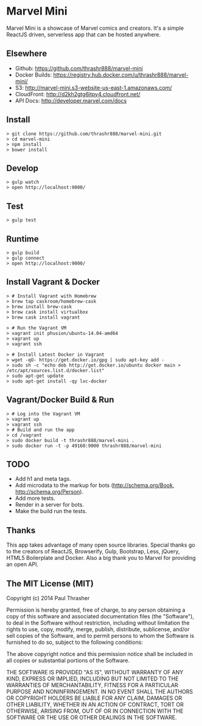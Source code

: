 
# Marvel Mini

Marvel Mini is a showcase of Marvel comics and creators. It's a simple ReactJS driven, serverless app that can be hosted anywhere.

## Elsewhere

- Github:        https://github.com/thrashr888/marvel-mini
- Docker Builds: https://registry.hub.docker.com/u/thrashr888/marvel-mini/
- S3:            http://marvel-mini.s3-website-us-east-1.amazonaws.com/
- CloudFront:    http://d2kh2gtg6jtpy4.cloudfront.net/
- API Docs:      http://developer.marvel.com/docs

## Install

    > git clone https://github.com/thrashr888/marvel-mini.git
    > cd marvel-mini
    > npm install
    > bower install

## Develop

    > gulp watch
    > open http://localhost:9000/

## Test

    > gulp test

## Runtime

    > gulp build
    > gulp connect
    > open http://localhost:9000/

## Install Vagrant & Docker

    > # Install Vagrant with Homebrew
    > brew tap caskroom/homebrew-cask
    > brew install brew-cask
    > brew cask install virtualbox
    > brew cask install vagrant

    > # Run the Vagrant VM
    > vagrant init phusion/ubuntu-14.04-amd64
    > vagrant up
    > vagrant ssh

    > # Install Latest Docker in Vagrant
    > wget -qO- https://get.docker.io/gpg | sudo apt-key add -
    > sudo sh -c "echo deb http://get.docker.io/ubuntu docker main > /etc/apt/sources.list.d/docker.list"
    > sudo apt-get update
    > sudo apt-get install -qy lxc-docker

## Vagrant/Docker Build & Run

    > # Log into the Vagrant VM
    > vagrant up
    > vagrant ssh
    > # Build and run the app
    > cd /vagrant
    > sudo docker build -t thrashr888/marvel-mini .
    > sudo docker run -t -p 49160:9000 thrashr888/marvel-mini

## TODO

- Add h1 and meta tags.
- Add microdata to the markup for bots (http://schema.org/Book, http://schema.org/Person).
- Add more tests.
- Render in a server for bots.
- Make the build run the tests.

## Thanks

This app takes advantage of many open source libraries. Special thanks go to the creators of ReactJS, Browserify, Gulp, Bootstrap, Less, jQuery, HTML5 Boilerplate and Docker. Also a big thank you to Marvel for providing an open API.

## The MIT License (MIT)

Copyright (c) 2014 Paul Thrasher

Permission is hereby granted, free of charge, to any person obtaining a copy
of this software and associated documentation files (the "Software"), to deal
in the Software without restriction, including without limitation the rights
to use, copy, modify, merge, publish, distribute, sublicense, and/or sell
copies of the Software, and to permit persons to whom the Software is
furnished to do so, subject to the following conditions:

The above copyright notice and this permission notice shall be included in
all copies or substantial portions of the Software.

THE SOFTWARE IS PROVIDED "AS IS", WITHOUT WARRANTY OF ANY KIND, EXPRESS OR
IMPLIED, INCLUDING BUT NOT LIMITED TO THE WARRANTIES OF MERCHANTABILITY,
FITNESS FOR A PARTICULAR PURPOSE AND NONINFRINGEMENT. IN NO EVENT SHALL THE
AUTHORS OR COPYRIGHT HOLDERS BE LIABLE FOR ANY CLAIM, DAMAGES OR OTHER
LIABILITY, WHETHER IN AN ACTION OF CONTRACT, TORT OR OTHERWISE, ARISING FROM,
OUT OF OR IN CONNECTION WITH THE SOFTWARE OR THE USE OR OTHER DEALINGS IN
THE SOFTWARE.

